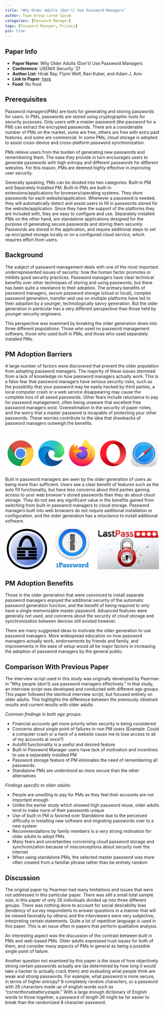 ```yaml
---
title: "Why Older Adults (Don't) Use Password Managers"
author: Team Group Lorem Ipsum
categories: [Password Manager]
tags: [Password Manager, Privacy]
pin: true
---
```


## Paper Info
- **Paper Name**: Why Older Adults (Don't) Use Password Managers
- **Conference**: USENIX Security '21
- **Author List**: Hirak Ray, Flynn Wolf, Ravi Kuber, and Adam J. Aviv
- **Link to Paper**: [here](https://www.usenix.org/conference/usenixsecurity21/presentation/ray)
- **Food**: No food

## Prerequisites
Password managers(PMs) are tools for generating and storing passwords for users. In PMs, passwords are stored using cryptographic tools for security purposes. Only users with a master password (the password for a PM) can extract the encrypted passwords. There are a considerable number of PMs on the market, some are free, others are free with extra paid features, and some are commercial. In some PMs, cloud storage is adopted to assist cross-device and cross-platform password synchronization. 

PMs relieve users from the burden of generating new passwords and remembering them. The ease they provide in turn encourages users to generate passwords with high entropy and different passwords for different websites. For this reason, PMs are deemed highly effective in improving user security. 

Generally speaking, PMs can be divided into two categories: Built-in PM and Separately Installed PM. Built-in PMs are built-in extensions/applications for browsers/operating systems. They store passwords for each website/application. Whenever a password is needed, they will automatically detect and assist users to fill in passwords stored for the website/application. Since they have the support of the platforms they are included with, they are easy to configure and use. Separately installed PMs on the other hand, are standalone applications designed for the purpose of generating secure passwords and storing them securely. Passwords are stored in the application, and require additional steps to set up encrypted storage locally or on a configured cloud service, which requires effort from users.

## Background

The subject of password management deals with one of the most important underrepresented issues of security: how the human factor promotes or inhibits good security practices.  Password managers have clear technical benefits over other techniques of storing and using passwords, but there has been quite a resistance to their adoption. The primary benefits of password managers, secure password storage (cloud or local), complex password generation, transfer and use on multiple platforms have led to their adoption by a younger, technologically savvy generation.  But the older generation in particular has a very different perspective than those held by younger security engineers.

This perspective was examined by breaking the older generation down into three different populations: Those who used no password management software, those who used built in PMs, and those who used separately installed PMs.

## PM Adoption Barriers

A large number of factors were discovered that prevent the older population from adopting password managers. The majority of these issues stemmed from a lack of knowledge on how password managers actually work. This is a false fear that password managers have serious security risks, such as the possibility that your password may be easily hacked by third parties, a local computer crash or a web service disappearing may cause the complete loss of all saved passwords.  Other fears include reluctance to pay for password management, often being unaware that excellent free password managers exist. Overestimation in the security of paper notes, and the worry that a master password is incapable of protecting your other passwords. These worries contribute to the idea that drawbacks of password managers outweigh the benefits.

# ![](/assets/img/2021-09-22-password-manager/browsers.png)

Built in password managers are seen by the older generation of users as being more than sufficient. Users see a clear benefit of features such as the auto fill functionality, but have less concerns about third parties gaining access to your web browser's stored passwords than they do about cloud storage. They do not see any significant value in the benefits gained from switching from built-in password managers to cloud storage. Password managers built into web browsers do not require additional installation or configuration, and the older generation has a reluctance to install additional software.

![](/assets/img/2021-09-22-password-manager/pm.png)

## PM Adoption Benefits

Those in the older generation that were convinced to install separate password managers enjoyed the additional security of the automatic password generation function, and the benefit of being required to only have a single memorizable master password. Advanced features were generally not used, and concerns about the security of cloud storage and synchronization between devices still existed however.

There are many suggested ideas to motivate the older generation to use password managers.  More widespread education on how password managers actually work, endorsements by friends and family, and improvements in the ease of setup would all be major factors in increasing the adoption of password managers by the general public.

## Comparison With Previous Paper

The interview script used in this study was originally developed by Pearman in “Why people (don’t) use password managers effectively.” In that study, an interview script was developed and conducted with different age groups. This paper followed the identical interview script, but focused entirely on older adults.  This highlights the difference between the previously obtained results and current results with older adults.

*Common findings in both age groups*:
- Financial accounts get more priority when security is being considered
- Concerns about single point of failures in non PM users (Example: Could a computer crash or a hack of a website cause me to lose access to all of my accounts at once?)
- Autofill functionality is a useful and desired feature
- Built-in Password Manager users have lack of motivation and incentives to use a separately installed PM
- Password storage feature of PM eliminates the need of remembering all passwords.
- Standalone PMs are understood as more secure than the other alternatives 

*Findings specific to older adults*:
- People are unwilling to pay for PMs as they feel their accounts are not important enough
- Unlike the earlier study which showed high password reuse, older adults tend to make more of their passwords unique
- Use of built-in PM is favored over Standalone due to the perceived difficulty in installing new software and migrating passwords over to a new system
- Recommendations by family members is a very strong motivation for older adults to adopt PMs.
- Many fears and uncertainties concerning cloud password storage and synchronization because of misconceptions about security over the Internet
- When using standalone PMs, the selected master password was more often created from a familiar phrase rather than be entirely random

## Discussion

The original paper by Pearman had many limitations and issues that were not addressed in this particular paper. There was still a small total sample size, in this paper of only 26 individuals divided up into three different groups. There was nothing done to account for social desirability bias (tendency of survey respondents to answer questions in a manner that will be viewed favorably by others) and the interviewers were very subjective, interpreting certain statements.  Quite a lot of repetitive language is used in this paper.  This is an issue often in papers that perform  qualitative analysis.

An interesting aspect was the discussion of the contrast between built in PMs and web-based PMs.  Older adults expressed trust issues for both of them, and consider many aspects of PMs in general as being a possible single point of failure.  

Another question not examined by this paper is the issue of how objectively strong certain passwords actually are (as determined by how long it would take a hacker to actually crack them) and evaluating what people think are weak and strong passwords.  For example, what password is more secure, in terms of higher entropy?  8 completely random characters, or a password with 26 characters made up of english words such as “correcthorsebatterystaple.” With a large enough dictionary of English words to throw together, a password of length 26 might be far easier to break than the randomized 8 character password.
